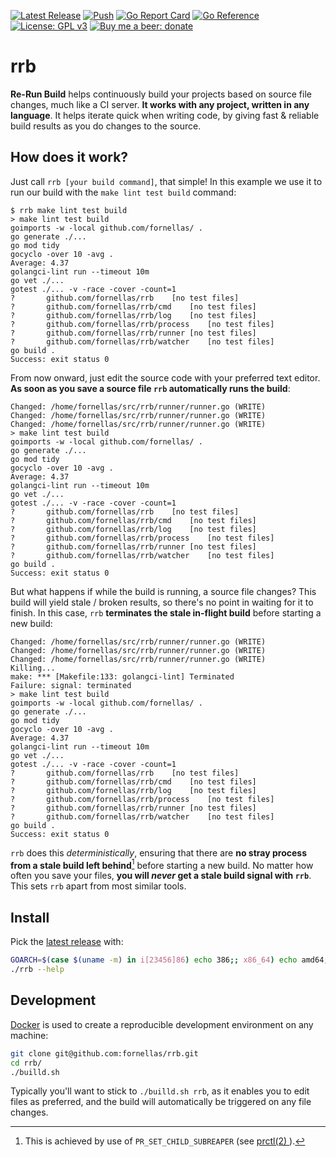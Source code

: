 [![Latest Release](https://img.shields.io/github/v/release/fornellas/rrb)](https://github.com/fornellas/rrb/releases)
[![Push](https://github.com/fornellas/rrb/actions/workflows/push.yaml/badge.svg)](https://github.com/fornellas/rrb/actions/workflows/push.yaml)
[![Go Report Card](https://goreportcard.com/badge/github.com/fornellas/rrb)](https://goreportcard.com/report/github.com/fornellas/rrb)
[![Go Reference](https://pkg.go.dev/badge/github.com/fornellas/rrb.svg)](https://pkg.go.dev/github.com/fornellas/rrb)
[![License: GPL v3](https://img.shields.io/badge/License-GPLv3-blue.svg)](https://www.gnu.org/licenses/gpl-3.0)
[![Buy me a beer: donate](https://img.shields.io/badge/Donate-Buy%20me%20a%20beer-yellow)](https://www.paypal.com/donate?hosted_button_id=AX26JVRT2GS2Q)

# rrb

**Re-Run Build** helps continuously build your projects based on source file changes, much like a CI server. **It works with any project, written in any language**. It helps iterate quick when writing code, by giving fast & reliable build results as you do changes to the source.

## How does it work?

Just call `rrb [your build command]`, that simple! In this example we use it to run our build with the `make lint test build` command:


```
$ rrb make lint test build
> make lint test build
goimports -w -local github.com/fornellas/ .
go generate ./...
go mod tidy
gocyclo -over 10 -avg .
Average: 4.37
golangci-lint run --timeout 10m
go vet ./...
gotest ./... -v -race -cover -count=1
?   	github.com/fornellas/rrb	[no test files]
?   	github.com/fornellas/rrb/cmd	[no test files]
?   	github.com/fornellas/rrb/log	[no test files]
?   	github.com/fornellas/rrb/process	[no test files]
?   	github.com/fornellas/rrb/runner	[no test files]
?   	github.com/fornellas/rrb/watcher	[no test files]
go build .
Success: exit status 0
```

From now onward, just edit the source code with your preferred text editor. **As soon as you save a source file `rrb` automatically runs the build**:

```
Changed: /home/fornellas/src/rrb/runner/runner.go (WRITE)
Changed: /home/fornellas/src/rrb/runner/runner.go (WRITE)
Changed: /home/fornellas/src/rrb/runner/runner.go (WRITE)
> make lint test build
goimports -w -local github.com/fornellas/ .
go generate ./...
go mod tidy
gocyclo -over 10 -avg .
Average: 4.37
golangci-lint run --timeout 10m
go vet ./...
gotest ./... -v -race -cover -count=1
?   	github.com/fornellas/rrb	[no test files]
?   	github.com/fornellas/rrb/cmd	[no test files]
?   	github.com/fornellas/rrb/log	[no test files]
?   	github.com/fornellas/rrb/process	[no test files]
?   	github.com/fornellas/rrb/runner	[no test files]
?   	github.com/fornellas/rrb/watcher	[no test files]
go build .
Success: exit status 0
```

But what happens if while the build is running, a source file changes? This build will yield stale / broken results, so there's no point in waiting for it to finish. In this case, `rrb` **terminates the stale in-flight build** before starting a new build:

```
Changed: /home/fornellas/src/rrb/runner/runner.go (WRITE)
Changed: /home/fornellas/src/rrb/runner/runner.go (WRITE)
Changed: /home/fornellas/src/rrb/runner/runner.go (WRITE)
Killing...
make: *** [Makefile:133: golangci-lint] Terminated
Failure: signal: terminated
> make lint test build
goimports -w -local github.com/fornellas/ .
go generate ./...
go mod tidy
gocyclo -over 10 -avg .
Average: 4.37
golangci-lint run --timeout 10m
go vet ./...
gotest ./... -v -race -cover -count=1
?   	github.com/fornellas/rrb	[no test files]
?   	github.com/fornellas/rrb/cmd	[no test files]
?   	github.com/fornellas/rrb/log	[no test files]
?   	github.com/fornellas/rrb/process	[no test files]
?   	github.com/fornellas/rrb/runner	[no test files]
?   	github.com/fornellas/rrb/watcher	[no test files]
go build .
Success: exit status 0

```

`rrb` does this *deterministically*, ensuring that there are **no stray process from a stale build left behind**[^1] before starting a new build. No matter how often you save your files, **you will *never* get a stale build signal with `rrb`**. This sets `rrb` apart from most similar tools.

[^1]: This is achieved by use of `PR_SET_CHILD_SUBREAPER` (see [prctl(2) ](https://man7.org/linux/man-pages/man2/prctl.2.html)).

## Install

Pick the [latest release](https://github.com/fornellas/rrb/releases) with:

```bash
GOARCH=$(case $(uname -m) in i[23456]86) echo 386;; x86_64) echo amd64;; armv6l|armv7l) echo arm;; aarch64) echo arm64;; *) echo Unknown machine $(uname -m) 1>&2 ; exit 1 ;; esac) && wget -O- https://github.com/fornellas/rrb/releases/latest/download/rrb.linux.$GOARCH.gz | gunzip > rrb && chmod 755 rrb
./rrb --help
```

## Development

[Docker](https://www.docker.com/) is used to create a reproducible development environment on any machine:

```bash
git clone git@github.com:fornellas/rrb.git
cd rrb/
./builld.sh
```

Typically you'll want to stick to `./builld.sh rrb`, as it enables you to edit files as preferred, and the build will automatically be triggered on any file changes.